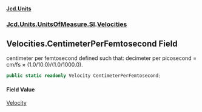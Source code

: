 #### [Jcd.Units](index 'index')
### [Jcd.Units.UnitsOfMeasure.SI](Jcd.Units.UnitsOfMeasure.SI 'Jcd.Units.UnitsOfMeasure.SI').[Velocities](Velocities 'Jcd.Units.UnitsOfMeasure.SI.Velocities')

## Velocities.CentimeterPerFemtosecond Field

centimeter per femtosecond defined such that: decimeter per picosecond = cm/fs × (1.0/10.0)/(1.0/1000.0).

```csharp
public static readonly Velocity CentimeterPerFemtosecond;
```

#### Field Value
[Velocity](Velocity 'Jcd.Units.UnitTypes.Velocity')